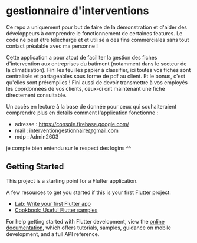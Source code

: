 # gestionnaire d'interventions

Ce repo a uniquement pour but de faire de la démonstration et d'aider des développeurs à comprendre le fonctionnement de certaines features. Le code ne peut être téléchargé et et utilisé à des fins commerciales sans tout contact préalable avec ma personne !

Cette application a pour atout de faciliter la gestion des fiches d'intervention aux entreprises du batiment (notamment dans le secteur de la climatisation). Fini les feuilles papier à classifier, ici toutes vos fiches sont centralisés et partageables sous forme de pdf au client. Et le bonus, c'est qu'elles sont préremplies ! Fini aussi de devoir transmettre à vos employés les coordonnées de vos clients, ceux-ci ont maintenant une fiche directement consultable.

Un accès en lecture à la base de donnée pour ceux qui souhaiteraient comprendre plus en details comment l'application fonctionne :
  - adresse : https://console.firebase.google.com/
  - mail : interventiongestionnaire@gmail.com
  - mdp : Admin2603

je compte bien entendu sur le respect des logins ^^

## Getting Started

This project is a starting point for a Flutter application.

A few resources to get you started if this is your first Flutter project:

- [Lab: Write your first Flutter app](https://docs.flutter.dev/get-started/codelab)
- [Cookbook: Useful Flutter samples](https://docs.flutter.dev/cookbook)

For help getting started with Flutter development, view the
[online documentation](https://docs.flutter.dev/), which offers tutorials,
samples, guidance on mobile development, and a full API reference.
